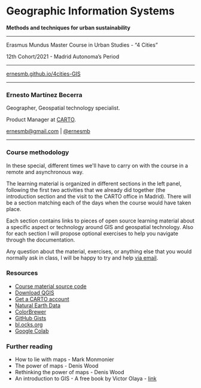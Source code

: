 # Geographic Information Systems 
**Methods and techniques for urban sustainability**

---
Erasmus Mundus Master Course in Urban Studies - “4 Cities” 

12th Cohort/2021 - Madrid Autonoma’s Period

---
[ernesmb.github.io/4cities-GIS](https://ernesmb.github.io/4cities-GIS)

---

### Ernesto Martínez Becerra
Geographer, Geospatial technology specialist.

Product Manager at [CARTO](https://carto.com).

[ernesmb@gmail.com](mailto:ernesmb@gmail.com) | [@ernesmb](https://github.com/ernesmb)

---

### Course methodology

In these special, different times we'll have to carry on with the course in a remote and asynchronous way. 

The learning material is organized in different sections in the left panel, following the first two activities that we already did together (the introduction section and the visit to the CARTO office in Madrid). There will be a section matching each of the days when the course would have taken place.

Each section contains links to pieces of open source learning material about a specific aspect or technology around GIS and geospatial technology. Also for each section I will propose optional exercises to help you navigate through the documentation. 

Any question about the material, exercises, or anything else that you would normally ask in class, I will be happy to try and help [via email](mailto:ernesmb@gmail.com).


### Resources
* [Course material source code](https://github.com/ernesmb/4cities-GIS)
* [Download QGIS](https://qgis.org/es/site/forusers/download.html)
* [Get a CARTO account](https://carto.com/signup)
* [Natural Earth Data](http://www.naturalearthdata.com/)
* [ColorBrewer](https://colorbrewer2.org/#type=sequential&scheme=BuGn&n=3)
* [GitHub Gists](https://gist.github.com)
* [bl.ocks.org](https://bl.ocks.org)
* [Google Colab](https://colab.research.google.com/)

### Further reading
* How to lie with maps - Mark Monmonier
* The power of maps - Denis Wood
* Rethinking the power of maps - Denis Wood
* An introduction to GIS - A free book by Victor Olaya - [link](https://volaya.github.io/gis-book/en/index.html)
